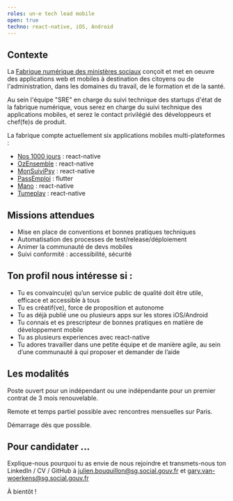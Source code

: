 ```yaml
---
roles: un·e tech lead mobile
open: true
techno: react-native, iOS, Android
---
```


## Contexte

La [Fabrique numérique des ministères sociaux](https://www.fabrique.social.gouv.fr) conçoit et met en oeuvre des applications web et mobiles à destination des citoyens ou de l'administration, dans les domaines du travail, de le formation et de la santé.

Au sein l'équipe "SRE" en charge du suivi technique des startups d'état de la fabrique numérique, vous serez en charge du suivi technique des applications mobiles, et serez le contact privilégié des développeurs et chef(fe)s de produit.

La fabrique compte actuellement six applications mobiles multi-plateformes :

-   [Nos 1000 jours](https://1000jours.fabrique.social.gouv.fr/) : react-native
-   [OzEnsemble](https://ozensemble.fabrique.social.gouv.fr/) : react-native
-   [MonSuiviPsy](https://monsuivipsy.fabrique.social.gouv.fr/) : react-native
-   [PassEmploi](https://beta.gouv.fr/startups/pass-emploi.html) : flutter
-   [Mano](https://mano-app.fabrique.social.gouv.fr/) : react-native
-   [Tumeplay](https://tumeplay.fabrique.social.gouv.fr/) : react-native

## Missions attendues

-   Mise en place de conventions et bonnes pratiques techniques
-   Automatisation des processes de test/release/déploiement
-   Animer la communauté de devs mobiles
-   Suivi conformité : accessibilité, sécurité

## Ton profil nous intéresse si :

-   Tu es convaincu(e) qu’un service public de qualité doit être utile, efficace et accessible à tous 
-   Tu es créatif(ve), force de proposition et autonome 
-   Tu as déjà publié une ou plusieurs apps sur les stores iOS/Android 
-   Tu connais et es prescripteur de bonnes pratiques en matière de développement mobile 
-   Tu as plusieurs experiences avec react-native 
-   Tu adores travailler dans une petite équipe et de manière agile, au sein d’une communauté à qui proposer et demander de l’aide 

## Les modalités

Poste ouvert pour un indépendant ou une indépendante pour un premier contrat de 3 mois renouvelable.

Remote et temps partiel possible avec rencontres mensuelles sur Paris.

Démarrage dès que possible.

## Pour candidater ...

Explique-nous pourquoi tu as envie de nous rejoindre et transmets-nous ton LinkedIn / CV / GitHub à [julien.bouquillon@sg.social.gouv.fr](mailto:julien.bouquillon@sg.social.gouv.fr) et [gary.van-woerkens@sg.social.gouv.fr](mailto:gary.van-woerkens@sg.social.gouv.fr)

À bientôt !
